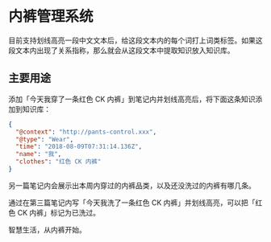 # 内裤管理系统

目前支持划线高亮一段中文文本后，给这段文本内的每个词打上词类标签。如果这段文本内出现了关系指称，那么就会从这段文本中提取知识放入知识库。

## 主要用途

添加「今天我穿了一条红色 CK 内裤」到笔记内并划线高亮后，将下面这条知识添加到知识库：

```json
{
  "@context": "http://pants-control.xxx",
  "@type": "Wear",
  "time": "2018-08-09T07:31:14.136Z",
  "name": "我",
  "clothes": "红色 CK 内裤"
}
```

另一篇笔记内会展示出本周内穿过的内裤品类，以及还没洗过的内裤有哪几条。

通过在第三篇笔记内写「今天我洗了一条红色 CK 内裤」并划线高亮，可以把「红色 CK 内裤」标记为已洗过。

智慧生活，从内裤开始。
